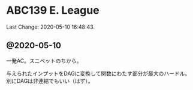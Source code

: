 # ABC139 E. League

Last Change: 2020-05-10 16:48:43.

## @2020-05-10

一発AC。スニペットのちから。

与えられたインプットをDAGに変換して関数にわたす部分が最大のハードル。
別にDAGは非連結でもいい（はず）。

